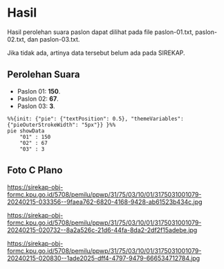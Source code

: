 # Hasil

Hasil perolehan suara paslon dapat dilihat pada file paslon-01.txt, paslon-02.txt, dan paslon-03.txt.

Jika tidak ada, artinya data tersebut belum ada pada SIREKAP.

## Perolehan Suara

 * Paslon 01: **150**.
 * Paslon 02: **67**.
 * Paslon 03: **3**.

```mermaid
%%{init: {"pie": {"textPosition": 0.5}, "themeVariables": {"pieOuterStrokeWidth": "5px"}} }%%
pie showData
    "01" : 150
    "02" : 67
    "03" : 3
```
## Foto C Plano

https://sirekap-obj-formc.kpu.go.id/5708/pemilu/ppwp/31/75/03/10/01/3175031001079-20240215-033356--9faea762-6820-4168-9428-ab61523b434c.jpg

https://sirekap-obj-formc.kpu.go.id/5708/pemilu/ppwp/31/75/03/10/01/3175031001079-20240215-020732--8a2a526c-21d6-44fa-8da2-2df2f15adebe.jpg

https://sirekap-obj-formc.kpu.go.id/5708/pemilu/ppwp/31/75/03/10/01/3175031001079-20240215-020830--1ade2025-dff4-4797-9479-666534712784.jpg
